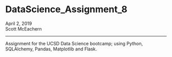 # DataScience_Assignment_8  
April 2, 2019  
Scott McEachern  
  
  
---
Assignment for the UCSD Data Science bootcamp; using Python, SQLAlchemy, Pandas, Matplotlib and Flask.
